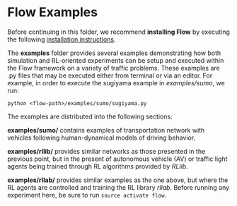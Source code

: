 # Flow Examples

Before continuing in this folder, we recommend **installing Flow** by executing 
the following [installation instructions](
https://berkeleyflow.readthedocs.io/en/latest/flow_setup.html).

The **examples** folder provides several examples demonstrating how 
both simulation and RL-oriented experiments can be setup and executed within 
the Flow framework on a variety of traffic problems. These examples are .py 
files that may be executed  either from terminal or via an editor. For example,
in order to execute the  sugiyama example in *examples/sumo*, we run:

```shell
python <flow-path>/examples/sumo/sugiyama.py
```

The examples are distributed into the following sections:

**examples/sumo/** contains examples of transportation network with vehicles
following human-dynamical models of driving behavior.

**examples/rllib/** provides similar networks as those presented in the 
previous point, but in the present of autonomous vehicle (AV) or traffic light 
agents being trained through RL algorithms provided by *RLlib*.

**examples/rllab/** provides similar examples as the one above, but where the 
RL agents are controlled and training the RL library *rllab*. Before running 
any experiment here, be sure to run `source activate flow`.
